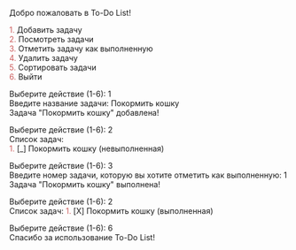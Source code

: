 Добро пожаловать в To-Do List!

<span style="color:IndianRed">1.</span> Добавить задачу\
<span style="color:IndianRed">2.</span> Посмотреть задачи\
<span style="color:IndianRed">3.</span> Отметить задачу как выполненную\
<span style="color:IndianRed">4.</span> Удалить задачу\
<span style="color:IndianRed">5.</span> Сортировать задачи\
<span style="color:IndianRed">6.</span> Выйти

Выберите действие (1-6): 1\
Введите название задачи: Покормить кошку\
Задача "Покормить кошку" добавлена!

Выберите действие (1-6): 2\
Список задач:\
<span style="color:IndianRed">1.</span> [_] Покормить кошку (невыполненная)

Выберите действие (1-6): 3\
Введите номер задачи, которую вы хотите отметить как выполненную: 1\
Задача "Покормить кошку" выполнена!

Выберите действие (1-6): 2\
Список задач:
<span style="color:IndianRed">1.</span> [X] Покормить кошку (выполненная)

Выберите действие (1-6): 6\
Спасибо за использование To-Do List!
